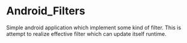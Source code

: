 # Android_Filters

Simple android application which implement some kind of filter.
This is attempt to realize effective filter which can update itself runtime.
